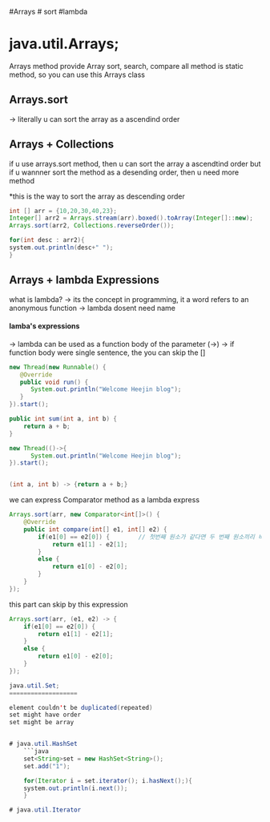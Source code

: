 #Arrays # sort #lambda

java.util.Arrays;
===================
Arrays method provide Array sort, search, compare
all method is static method, so you can use this Arrays class

## Arrays.sort 
-> literally u can sort the array as a ascendind order

## Arrays + Collections
if u use arrays.sort method, then u can sort the array a ascendtind order
but if u wannner sort the method as a desending order, then u need more method

*this is the way to sort the array as descending order

```java
int [] arr = {10,20,30,40,23};
Integer[] arr2 = Arrays.stream(arr).boxed().toArray(Integer[]::new);
Arrays.sort(arr2, Collections.reverseOrder());

for(int desc : arr2){
system.out.println(desc+" ");
}
```
## Arrays + lambda Expressions
what is lambda?
-> its the concept in programming, it a word refers to an anonymous function
-> lambda dosent need name

#### lamba's expressions
-> lambda can be used as a function body of the parameter (->)
-> if function body were single sentence, the you can skip the []

```java
new Thread(new Runnable() {
   @Override
   public void run() { 
      System.out.println("Welcome Heejin blog"); 
   }
}).start();

public int sum(int a, int b) {
	return a + b;
}
```


```java
new Thread(()->{
      System.out.println("Welcome Heejin blog");
}).start();


(int a, int b) -> {return a + b;}
```

we can express Comparator method as a lambda express
```java
Arrays.sort(arr, new Comparator<int[]>() {		
	@Override
	public int compare(int[] e1, int[] e2) {
		if(e1[0] == e2[0]) {		// 첫번째 원소가 같다면 두 번째 원소끼리 비교
			return e1[1] - e2[1];
		}
		else {
			return e1[0] - e2[0];
		}
	}
});
```
this part can skip by this expression

```java
Arrays.sort(arr, (e1, e2) -> {
	if(e1[0] == e2[0]) {
		return e1[1] - e2[1];
	}
	else {
		return e1[0] - e2[0];
	}
});

java.util.Set;
===================

element couldn't be duplicated(repeated)
set might have order
set might be array


# java.util.HashSet
	```java
	set<String>set = new HashSet<String>();
	set.add("1");

	for(Iterator i = set.iterator(); i.hasNext();){
	system.out.println(i.next());
	}

# java.util.Iterator
